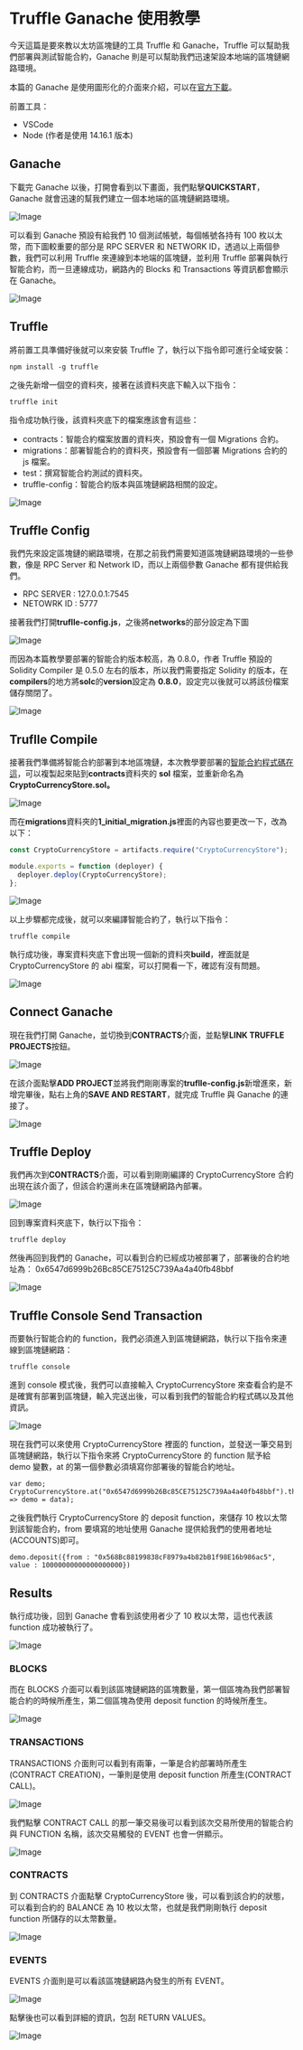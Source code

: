 # Truffle Ganache 使用教學

今天這篇是要來教以太坊區塊鏈的工具 Truffle 和 Ganache，Truffle 可以幫助我們部署與測試智能合約，Ganache 則是可以幫助我們迅速架設本地端的區塊鏈網路環境。

本篇的 Ganache 是使用圖形化的介面來介紹，可以在[官方下載](https://trufflesuite.com/ganache/)。

前置工具：

- VSCode
- Node (作者是使用 14.16.1 版本)

## Ganache

下載完 Ganache 以後，打開會看到以下畫面，我們點擊**QUICKSTART**，Ganache 就會迅速的幫我們建立一個本地端的區塊鏈網路環境。

![Image](https://i.imgur.com/MMQlU6d.png)

可以看到 Ganache 預設有給我們 10 個測試帳號，每個帳號各持有 100 枚以太幣，而下圖較重要的部分是 RPC SERVER 和 NETWORK ID，透過以上兩個參數，我們可以利用 Truffle 來連線到本地端的區塊鏈，並利用 Truffle 部署與執行智能合約，而一旦連線成功，網路內的 Blocks 和 Transactions 等資訊都會顯示在 Ganache。

![Image](https://i.imgur.com/WRnwXGE.png)

## Truffle

將前置工具準備好後就可以來安裝 Truffle 了，執行以下指令即可進行全域安裝：

```
npm install -g truffle
```

之後先新增一個空的資料夾，接著在該資料夾底下輸入以下指令：

```
truffle init
```

指令成功執行後，該資料夾底下的檔案應該會有這些：

- contracts：智能合約檔案放置的資料夾，預設會有一個 Migrations 合約。
- migrations：部署智能合約的資料夾，預設會有一個部署 Migrations 合約的 js 檔案。
- test：撰寫智能合約測試的資料夾。
- truffle-config：智能合約版本與區塊鏈網路相關的設定。

![Image](https://i.imgur.com/g4hZW0w.png)

## Truffle Config

我們先來設定區塊鏈的網路環境，在那之前我們需要知道區塊鏈網路環境的一些參數，像是 RPC Server 和 Network ID，而以上兩個參數 Ganache 都有提供給我們。

- RPC SERVER : 127.0.0.1:7545
- NETOWRK ID : 5777

接著我們打開**truflle-config.js**，之後將**networks**的部分設定為下圖

![Image](https://i.imgur.com/d1ZisRb.png)

而因為本篇教學要部署的智能合約版本較高，為 0.8.0，作者 Truffle 預設的 Solidity Compiler 是 0.5.0 左右的版本，所以我們需要指定 Solidity 的版本，在**compilers**的地方將**solc**的**version**設定為 **0.8.0**，設定完以後就可以將該份檔案儲存關閉了。

![Image](https://i.imgur.com/TvcbO4Q.png)

## Truflle Compile

接著我們準備將智能合約部署到本地區塊鏈，本次教學要部署的[智能合約程式碼在這](https://github.com/WeiYun0912/Truffle-Ganache/blob/main/contracts/CryptoCurrencyStore.sol)，可以複製起來貼到**contracts**資料夾的 **sol** 檔案，並重新命名為**CryptoCurrencyStore.sol。**

![Image](https://i.imgur.com/SyNLyQB.png)

而在**migrations**資料夾的**1_initial_migration.js**裡面的內容也要更改一下，改為以下：

```javascript
const CryptoCurrencyStore = artifacts.require("CryptoCurrencyStore");

module.exports = function (deployer) {
  deployer.deploy(CryptoCurrencyStore);
};
```

![Image](https://i.imgur.com/9zfOp4p.png)

以上步驟都完成後，就可以來編譯智能合約了，執行以下指令：

```
truffle compile
```

執行成功後，專案資料夾底下會出現一個新的資料夾**build**，裡面就是 CryptoCurrencyStore 的 abi 檔案，可以打開看一下，確認有沒有問題。

![Image](https://i.imgur.com/ZVs5yBf.png)

## Connect Ganache

現在我們打開 Ganache，並切換到**CONTRACTS**介面，並點擊**LINK TRUFFLE PROJECTS**按鈕。

![Image](https://i.imgur.com/fLpHJoS.png)

在該介面點擊**ADD PROJECT**並將我們剛剛專案的**truflle-config.js**新增進來，新增完畢後，點右上角的**SAVE AND RESTART**，就完成 Truffle 與 Ganache 的連接了。

![Image](https://i.imgur.com/jE5iLEj.png)

## Truffle Deploy

我們再次到**CONTRACTS**介面，可以看到剛剛編譯的 CryptoCurrencyStore 合約出現在該介面了，但該合約還尚未在區塊鏈網路內部署。

![Image](https://i.imgur.com/u7E6gvZ.png)

回到專案資料夾底下，執行以下指令：

```
truffle deploy
```

然後再回到我們的 Ganache，可以看到合約已經成功被部署了，部署後的合約地址為：
0x6547d6999b26Bc85CE75125C739Aa4a40fb48bbf

![Image](https://i.imgur.com/BV3g0Ou.png)

## Truffle Console Send Transaction

而要執行智能合約的 function，我們必須進入到區塊鏈網路，執行以下指令來連線到區塊鏈網路：

```
truffle console
```

進到 console 模式後，我們可以直接輸入 CryptoCurrencyStore 來查看合約是不是確實有部署到區塊鏈，輸入完送出後，可以看到我們的智能合約程式碼以及其他資訊。

![Image](https://i.imgur.com/r1sSieu.png)

現在我們可以來使用 CryptoCurrencyStore 裡面的 function，並發送一筆交易到區塊鏈網路，執行以下指令來將 CryptoCurrencyStore 的 function 賦予給 demo 變數，at 的第一個參數必須填寫你部署後的智能合約地址。

```
var demo;
CryptoCurrencyStore.at("0x6547d6999b26Bc85CE75125C739Aa4a40fb48bbf").then(data => demo = data);
```

之後我們執行 CryptoCurrencyStore 的 deposit function，來儲存 10 枚以太幣到該智能合約，from 要填寫的地址使用 Ganache 提供給我們的使用者地址(ACCOUNTS)即可。

```
demo.deposit({from : "0x568Bc88199838cF8979a4b82bB1f98E16b986ac5", value : 10000000000000000000})
```

## Results

執行成功後，回到 Ganache 會看到該使用者少了 10 枚以太幣，這也代表該 function 成功被執行了。

![Image](https://i.imgur.com/FZyHqr5.png)

### BLOCKS

而在 BLOCKS 介面可以看到該區塊鏈網路的區塊數量，第一個區塊為我們部署智能合約的時候所產生，第二個區塊為使用 deposit function 的時候所產生。

![Image](https://i.imgur.com/zRkbvEA.png)

### TRANSACTIONS

TRANSACTIONS 介面則可以看到有兩筆，一筆是合約部署時所產生(CONTRACT CREATION)，一筆則是使用 deposit function 所產生(CONTRACT CALL)。

![Image](https://i.imgur.com/L77pO8p.png)

我們點擊 CONTRACT CALL 的那一筆交易後可以看到該次交易所使用的智能合約與 FUNCTION 名稱，該次交易觸發的 EVENT 也會一併顯示。

![Image](https://i.imgur.com/3Z9adXY.png)

### CONTRACTS

到 CONTRACTS 介面點擊 CryptoCurrencyStore 後，可以看到該合約的狀態，可以看到合約的 BALANCE 為 10 枚以太幣，也就是我們剛剛執行 deposit function 所儲存的以太幣數量。

![Image](https://i.imgur.com/ZWgJAwM.png)

### EVENTS

EVENTS 介面則是可以看該區塊鏈網路內發生的所有 EVENT。

![Image](https://i.imgur.com/CUtXvxi.png)

點擊後也可以看到詳細的資訊，包刮 RETURN VALUES。

![Image](https://i.imgur.com/eyrVJ8v.png)
